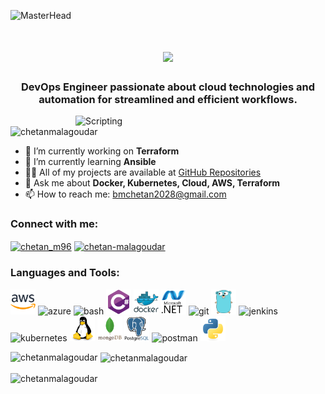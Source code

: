 ![MasterHead](https://miro.medium.com/v2/resize:fit:1358/1*xpBuOfOAQ4J8D1vAyncmbg.gif)

<!-- Typing Animation and Introduction -->
<h1 align="center"><img src="https://readme-typing-svg.herokuapp.com/?font=Righteous&size=35&center=true&vCenter=true&width=850&height=70&duration=4000&lines=Hello+👋;I'm+Chetan+Malagoudar+from+India🇮🇳;A+DevOps+Engineer+and+cloud+enthusiast;" /></h1>

<!-- Main Introduction -->
<h3 align="center">DevOps Engineer passionate about cloud technologies and automation for streamlined and efficient workflows.</h3>

<!-- Gif Image on the Right -->
<img align="right" alt="Scripting" width="400" src="https://cdn.dribbble.com/userupload/7725640/file/original-a2b82ab8779ece4c49df3672f7753ccb.gif">

<!-- Profile Views Badge -->
<p align="left"> <img src="https://komarev.com/ghpvc/?username=chetanmalagoudar&label=Profile%20views&color=0e75b6&style=flat" alt="chetanmalagoudar" /> </p>

<!-- Additional Information -->
- 🔭 I’m currently working on **Terraform**
- 🌱 I’m currently learning **Ansible**
- 👨‍💻 All of my projects are available at [GitHub Repositories](https://github.com/chetanmalagoudar?tab=repositories)
- 💬 Ask me about **Docker, Kubernetes, Cloud, AWS, Terraform**
- 📫 How to reach me: [bmchetan2028@gmail.com](mailto:bmchetan2028@gmail.com)

<!-- Connect with me Section -->
<h3 align="left">Connect with me:</h3>
<p align="left">
<a href="https://twitter.com/chetan_m96" target="blank"><img align="center" src="https://raw.githubusercontent.com/rahuldkjain/github-profile-readme-generator/master/src/images/icons/Social/twitter.svg" alt="chetan_m96" height="30" width="40" /></a>
<a href="https://linkedin.com/in/chetan-malagoudar" target="blank"><img align="center" src="https://raw.githubusercontent.com/rahuldkjain/github-profile-readme-generator/master/src/images/icons/Social/linked-in-alt.svg" alt="chetan-malagoudar" height="30" width="40" /></a>
</p>

<!-- Languages and Tools Section -->
<h3 align="left">Languages and Tools:</h3>
<p align="left">
  <img src="https://raw.githubusercontent.com/devicons/devicon/master/icons/amazonwebservices/amazonwebservices-original-wordmark.svg" alt="aws" width="40" height="40"/>
  <img src="https://www.vectorlogo.zone/logos/microsoft_azure/microsoft_azure-icon.svg" alt="azure" width="40" height="40"/>
  <img src="https://www.vectorlogo.zone/logos/gnu_bash/gnu_bash-icon.svg" alt="bash" width="40" height="40"/>
  <img src="https://raw.githubusercontent.com/devicons/devicon/master/icons/csharp/csharp-original.svg" alt="csharp" width="40" height="40"/>
  <img src="https://raw.githubusercontent.com/devicons/devicon/master/icons/docker/docker-original-wordmark.svg" alt="docker" width="40" height="40"/>
  <img src="https://raw.githubusercontent.com/devicons/devicon/master/icons/dot-net/dot-net-original-wordmark.svg" alt="dotnet" width="40" height="40"/>
  <img src="https://www.vectorlogo.zone/logos/git-scm/git-scm-icon.svg" alt="git" width="40" height="40"/>
  <img src="https://raw.githubusercontent.com/devicons/devicon/master/icons/go/go-original.svg" alt="go" width="40" height="40"/>
  <img src="https://www.vectorlogo.zone/logos/jenkins/jenkins-icon.svg" alt="jenkins" width="40" height="40"/>
  <img src="https://www.vectorlogo.zone/logos/kubernetes/kubernetes-icon.svg" alt="kubernetes" width="40" height="40"/>
  <img src="https://raw.githubusercontent.com/devicons/devicon/master/icons/linux/linux-original.svg" alt="linux" width="40" height="40"/>
  <img src="https://raw.githubusercontent.com/devicons/devicon/master/icons/mongodb/mongodb-original-wordmark.svg" alt="mongodb" width="40" height="40"/>
  <img src="https://raw.githubusercontent.com/devicons/devicon/master/icons/postgresql/postgresql-original-wordmark.svg" alt="postgresql" width="40" height="40"/>
  <img src="https://www.vectorlogo.zone/logos/getpostman/getpostman-icon.svg" alt="postman" width="40" height="40"/>
  <img src="https://raw.githubusercontent.com/devicons/devicon/master/icons/python/python-original.svg" alt="python" width="40" height="40"/>
</p>

<!-- GitHub Stats Section -->
<p><img align="left" src="https://github-readme-stats.vercel.app/api/top-langs?username=chetanmalagoudar&show_icons=true&locale=en&layout=compact" alt="chetanmalagoudar" /></p>

<p>&nbsp;<img align="center" src="https://github-readme-stats.vercel.app/api?username=chetanmalagoudar&show_icons=true&locale=en" alt="chetanmalagoudar" /></p>

<p><img align="center" src="https://github-readme-streak-stats.herokuapp.com/?user=chetanmalagoudar&" alt="chetanmalagoudar" /></p>
